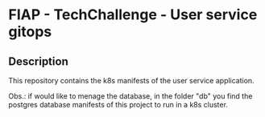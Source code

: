# FIAP - TechChallenge - User service gitops

## Description

This repository contains the k8s manifests of the user service application.

Obs.: if would like to menage the database, in the folder "db" you find the postgres database manifests of this project to run in a k8s cluster.